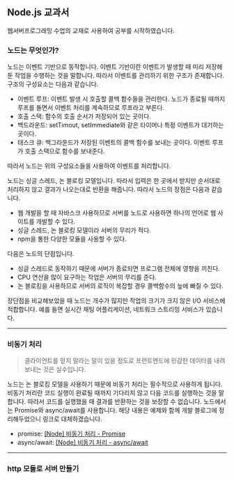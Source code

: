 ## Node.js 교과서

웹서버프로그래밍 수업의 교재로 사용하여 공부를 시작하였습니다.

### 노드는 무엇인가?
노드는 이벤트 기반으로 동작합니다. 이벤트 기반이란 이벤트가 발생할 때 미리 저장해둔 작업을 수행하는 것을 말합니다. 따라서 이벤트를 관리하기 위한 구조가 존재합니다. 구조의 구성요소는 다음과 같습니다.
- 이벤트 루프: 이벤트 발생 시 호출할 콜백 함수들을 관리한다. 노드가 종료될 때까지 루프를 돌면서 이벤트 처리를 계속하므로 루프라고 부른다.
- 호출 스택: 함수의 호출 순서가 저장되어 있는 곳이다.
- 백드라운드: setTimout, setImmediate와 같은 타이머나 특정 이벤트가 대기하는 곳이다.
- 태스크 큐: 백그라운드가 저장된 이벤트의 콜백 함수를 보내는 곳이다. 이벤트 루프가 호출 스택으로 함수를 보내준다. 

따라서 노드는 위의 구성요소들을 사용하여 이벤트를 처리합니다.

노드는 싱글 스레드, 논 블로킹 모델입니다. 따라서 입력은 한 곳에서 받지만 순서대로 처리하지 않고 결과가 나오는대로 반환을 해줍니다. 따라서 노드의 장점은 다음과 같습니다.
- 웹 개발을 할 때 자바스크 사용하므로 서버를 노드로 사용하면 하나의 언어로 웹 사이트를 개발할 수 있다.
- 싱글 스레드, 논 블로킹 모델이라 서버의 무리가 적다.
- npm을 통한 다양한 모듈을 사용할 수 있다.

다음은 노드의 단점입니다.
- 싱글 스레드로 동작하기 때문에 서버가 종료되면 프로그램 전체에 영향을 끼친다.
- CPU 연산을 많이 요구하는 작업은 서버의 무리를 준다.
- 논 블로킹을 사용하므로 서버의 로직이 복잡할 경우 콜백함수의 늪에 빠질 수 있다.

장단점을 비교해보았을 때 노드는 개수가 많지만 작업의 크기가 크지 않은 I/O 서비스에 적합합니다. 예를 들면 실시간 채팅 어플리케이션, 네트워크 스트리밍 서비스가 있습니다.

---

### 비동기 처리
> 클라이언트를 믿지 말라는 말이 있을 정도로 프런트엔드에 민감한 데이터를 내려보내는 것은 실수입니다.

노드는 논 블로킹 모델을 사용하기 때문에 비동기 처리는 필수적으로 사용하게 됩니다. 비동기 처리란 코드 실행이 완료될 때까지 기다리지 않고 다음 코드를 실행하는 것을 말합니다. 따라서 코드를 실행했을 때 결과를 반환하는 것을 보장할 수 없습니다. 노드에서는 Promise와 async/await를 사용합니다. 해당 내용은 예제와 함께 개발 블로그에 정리해두었으니 링크로 대체하겠습니다.

- promise: [[Node] 비동기 처리 - Promise](https://hangjastar.tistory.com/235)
- async/await: [[Node] 비동기 처리 - async/await](https://hangjastar.tistory.com/237)

---

### http 모듈로 서버 만들기
